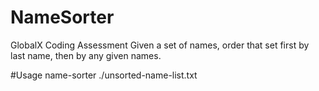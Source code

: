 # NameSorter
GlobalX Coding Assessment
Given a set of names, order that set first by last name, then by any given names.

#Usage
name-sorter ./unsorted-name-list.txt
